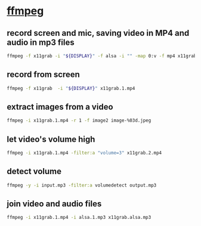# [ffmpeg]()

## record screen and mic, saving video in MP4 and audio in mp3 files

```sh
ffmpeg -f x11grab -i "${DISPLAY}" -f alsa -i "" -map 0:v -f mp4 x11grab.1.mp4 -map 1:a -f mp3 alsa.1.mp3 
```

## record from screen

```sh
ffmpeg -f x11grab  -i "${DISPLAY}" x11grab.1.mp4
```

## extract images from a video

```sh
ffmpeg -i x11grab.1.mp4 -r 1 -f image2 image-%03d.jpeg
```

## let video's volume high

```sh
ffmpeg -i x11grab.1.mp4 -filter:a "volume=3" x11grab.2.mp4
```

## detect volume

```sh
ffmpeg -y -i input.mp3 -filter:a volumedetect output.mp3 
```

## join video and audio files

```sh
ffmpeg -i x11grab.1.mp4 -i alsa.1.mp3 x11grab.alsa.mp3
```
